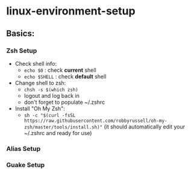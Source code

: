 # linux-environment-setup

## Basics:

### Zsh Setup
* Check shell info: 
	* ```echo $0``` : check **current** shell
	* ```echo $SHELL``` : check **default** shell
* Change shell to zsh:
 	* ```chsh -s $(which zsh)```
 	* logout and log back in
 	* don't forget to populate ~/.zshrc
* Install "Oh My Zsh":
	* ```sh -c "$(curl -fsSL https://raw.githubusercontent.com/robbyrussell/oh-my-zsh/master/tools/install.sh)"```
	  (it should automatically edit your ~/.zshrc and ready for use)
### Alias Setup

### Guake Setup

